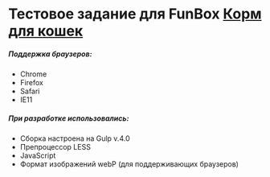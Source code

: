 # Тестовое задание для FunBox [Корм для кошек](https://galanovi.github.io/)

##### Поддержка браузеров:
  - Chrome
  - Firefox
  - Safari
  - IE11
  
##### При разработке использовались:
  - Сборка настроена на Gulp v.4.0
  - Препроцессор LESS
  - JavaScript
  - Формат изображений webP (для поддерживающих браузеров)

